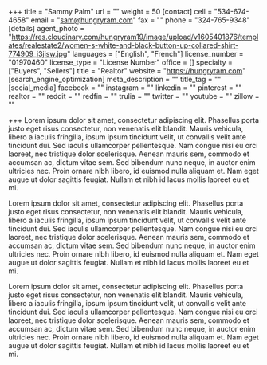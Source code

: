 +++
title = "Sammy Palm"
url = ""
weight = 50
[contact]
cell = "534-674-4658"
email = "sam@hungryram.com"
fax = ""
phone = "324-765-9348"
[details]
agent_photo = "https://res.cloudinary.com/hungryram19/image/upload/v1605401876/templates/realestate2/women-s-white-and-black-button-up-collared-shirt-774909_i3jisw.jpg"
languages = ["English", "French"]
license_number = "01970460"
license_type = "License Number"
office = []
specialty = ["Buyers", "Sellers"]
title = "Realtor"
website = "https://hungryram.com"
[search_engine_optimization]
meta_description = ""
title_tag = ""
[social_media]
facebook = ""
instagram = ""
linkedin = ""
pinterest = ""
realtor = ""
reddit = ""
redfin = ""
trulia = ""
twitter = ""
youtube = ""
zillow = ""

+++
Lorem ipsum dolor sit amet, consectetur adipiscing elit. Phasellus porta justo eget risus consectetur, non venenatis elit blandit. Mauris vehicula, libero a iaculis fringilla, ipsum ipsum tincidunt velit, ut convallis velit ante tincidunt dui. Sed iaculis ullamcorper pellentesque. Nam congue nisi eu orci laoreet, nec tristique dolor scelerisque. Aenean mauris sem, commodo et accumsan ac, dictum vitae sem. Sed bibendum nunc neque, in auctor enim ultricies nec. Proin ornare nibh libero, id euismod nulla aliquam et. Nam eget augue ut dolor sagittis feugiat. Nullam et nibh id lacus mollis laoreet eu et mi.

  
Lorem ipsum dolor sit amet, consectetur adipiscing elit. Phasellus porta justo eget risus consectetur, non venenatis elit blandit. Mauris vehicula, libero a iaculis fringilla, ipsum ipsum tincidunt velit, ut convallis velit ante tincidunt dui. Sed iaculis ullamcorper pellentesque. Nam congue nisi eu orci laoreet, nec tristique dolor scelerisque. Aenean mauris sem, commodo et accumsan ac, dictum vitae sem. Sed bibendum nunc neque, in auctor enim ultricies nec. Proin ornare nibh libero, id euismod nulla aliquam et. Nam eget augue ut dolor sagittis feugiat. Nullam et nibh id lacus mollis laoreet eu et mi.

  
Lorem ipsum dolor sit amet, consectetur adipiscing elit. Phasellus porta justo eget risus consectetur, non venenatis elit blandit. Mauris vehicula, libero a iaculis fringilla, ipsum ipsum tincidunt velit, ut convallis velit ante tincidunt dui. Sed iaculis ullamcorper pellentesque. Nam congue nisi eu orci laoreet, nec tristique dolor scelerisque. Aenean mauris sem, commodo et accumsan ac, dictum vitae sem. Sed bibendum nunc neque, in auctor enim ultricies nec. Proin ornare nibh libero, id euismod nulla aliquam et. Nam eget augue ut dolor sagittis feugiat. Nullam et nibh id lacus mollis laoreet eu et mi.